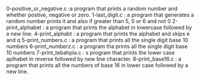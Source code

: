 0-positive_or_negative.c :a program that prints a random number and whether postive, negative or zero.
1-last_digit.c : a program that generates a random number prints it and also if greater than 5, 0 or 6 and not 0
2-print_alphabet : a program that prints the alphabet in lowercase followed by a new line.
4-print_alphabt : a program that prints the alphabet and skips e and q
5-print_numbers.c : a program that prints all the single digit base 10 numbers
6-print_numberz.c : a program tha prints all the single digit base 10 numbers
7-print_tebahpla.c : s program that prints the lower case aplhabet in reverse followed by new line character.
8-print_base16.c : a program that prints all the numbers of base 16 in lower case followed by a new line.
